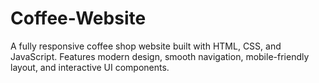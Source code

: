 # Coffee-Website
A fully responsive coffee shop website built with HTML, CSS, and JavaScript. Features modern design, smooth navigation, mobile-friendly layout, and interactive UI components.
